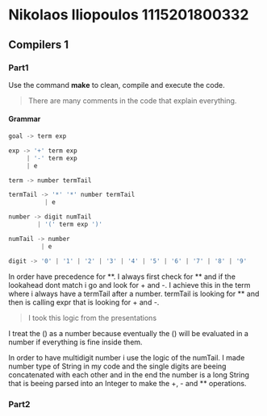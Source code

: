 # Nikolaos Iliopoulos 1115201800332
## Compilers 1

### Part1

Use the command **make** to clean, compile and execute the code. 
> There are many comments in the code that explain everything.

#### Grammar

```c
goal -> term exp

exp -> '+' term exp
     | '-' term exp
     | e 

term -> number termTail

termTail -> '*' '*' number termTail
          | e

number -> digit numTail
        | '(' term exp ')'

numTail -> number
         | e

digit -> '0' | '1' | '2' | '3' | '4' | '5' | '6' | '7' | '8' | '9'
```

In order have precedence for **. I always first check for ** and if the lookahead dont match i go and look for + and -.
I achieve this in the term where i always have a termTail after a number. termTail is looking for ** and then is calling expr that is looking for + and -.
> I took this logic from the presentations

I treat the () as a number because eventually the () will be evaluated in a number if everything is fine inside them.

In order to have multidigit number i use the logic of the numTail.
I made number type of String in my code and the single digits are beeing concatenated with each other and in the end the number is a long String that is beeing parsed into an Integer to make the +, - and ** operations.

### Part2